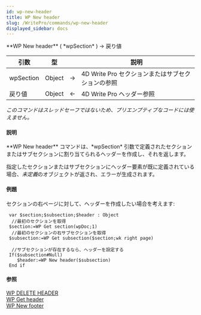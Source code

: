```yaml
---
id: wp-new-header
title: WP New header
slug: /WritePro/commands/wp-new-header
displayed_sidebar: docs
---
```


<!--REF #_command_.WP New header.Syntax-->**WP New header** ( *wpSection* ) -> 戻り値<!-- END REF-->
<!--REF #_command_.WP New header.Params-->
| 引数 | 型 |  | 説明 |
| --- | --- | --- | --- |
| wpSection | Object | &#8594;  | 4D Write Pro セクションまたはサブセクションの参照 |
| 戻り値 | Object | &#8592; | 4D Write Pro ヘッダー参照 |

<!-- END REF-->

*このコマンドはスレッドセーフではないため、プリエンプティブなコードには使えません。*


#### 説明 

<!--REF #_command_.WP New header.Summary-->**WP New header** コマンドは、*wpSection* 引数で定義されたセクションまたはサブセクションに割り当てられるヘッダーを作成し、それを返します。<!-- END REF-->

指定したセクションまたはサブセクションにヘッダー要素が既に定義されている場合、*未定義*のオブジェクトが返され、エラーが生成されます。

#### 例題 

セクションの右ページに対して、ヘッダーを作成したい場合を考えます:

```4d
 var $section;$subsection;$header : Object
  //最初のセクションを取得
 $section:=WP Get section(wpDoc;1)
  //最初のセクションの右サブセクションを取得
 $subsection:=WP Get subsection($section;wk right page)
 
  //サブセクションが存在するなら、ヘッダーを設定する
 If($subsection#Null)
    $header:=WP New header($subsection)
 End if
```

#### 参照 

[WP DELETE HEADER](wp-delete-header.md)  
[WP Get header](wp-get-header.md)  
[WP New footer](wp-new-footer.md)  